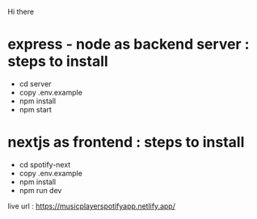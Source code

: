 Hi there

# express - node as backend server : steps to install
- cd server
- copy .env.example
- npm install
- npm start

# nextjs as frontend : steps to install
- cd spotify-next
- copy .env.example
- npm install
- npm run dev


live url : https://musicplayerspotifyapp.netlify.app/
